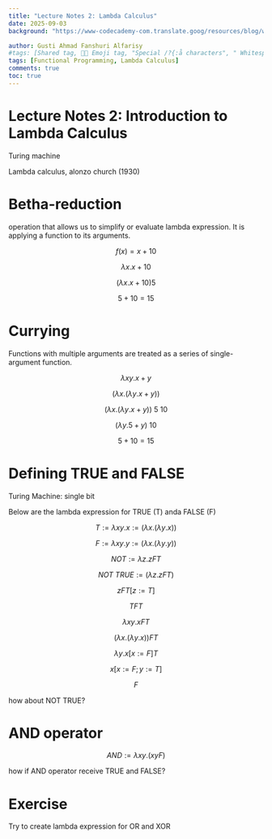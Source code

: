 ```yaml
---
title: "Lecture Notes 2: Lambda Calculus"
date: 2025-09-03
background: "https://www-codecademy-com.translate.goog/resources/blog/wp-content/uploads/2022/12/programming-languages.png"

author: Gusti Ahmad Fanshuri Alfarisy
#tags: [Shared tag, 👩‍🔬 Emoji tag, "Special /?{:å characters", " Whitespace before and after "]
tags: [Functional Programming, Lambda Calculus]
comments: true
toc: true
---
```


# Lecture Notes 2: Introduction to Lambda Calculus

Turing machine

Lambda calculus, alonzo church (1930)

# Betha-reduction

operation that allows us to simplify or evaluate lambda expression. It is applying a function to its arguments.

$$
f(x) = x + 10
$$

$$
\lambda x. x+10
$$

$$
(\lambda x. x+10) 5
$$

$$
5 + 10 = 15
$$

# Currying

Functions with multiple arguments are treated as a series of single-argument function.

$$
\lambda x y . x + y
$$

$$
(\lambda x. (\lambda y. x + y))
$$

$$
(\lambda x. (\lambda y. x + y))\: 5 \: 10
$$

$$
(\lambda y. 5+y) \: 10
$$

$$
5+10=15
$$

# Defining TRUE and FALSE

Turing Machine: single bit

Below are the lambda expression for TRUE (T) anda FALSE (F)

$$
T:=  \lambda xy.x := (\lambda x. (\lambda y. x))
$$

$$
F:= \lambda xy.y := (\lambda x. (\lambda y. y))
$$

$$
NOT:= \lambda z. z F T
$$

$$
NOT \: TRUE := (\lambda z. z F T)
$$

$$
z F T [z:=T]
$$

$$
TFT
$$

$$
\lambda xy. x F T
$$

$$
(\lambda x. (\lambda y. x)) F T
$$

$$
\lambda y. x [x:=F] T
$$

$$
x [x:=F; y:=T]
$$

$$
F
$$

how about NOT TRUE?

# AND operator

$$
AND:=\lambda xy. (x y F)
$$

how if AND operator receive TRUE and FALSE?

# Exercise

Try  to create lambda expression for OR and XOR